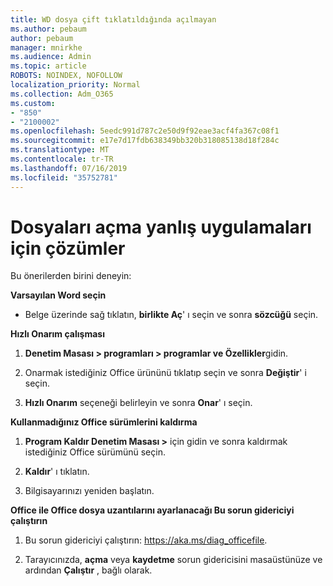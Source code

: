 ```yaml
---
title: WD dosya çift tıklatıldığında açılmayan
ms.author: pebaum
author: pebaum
manager: mnirkhe
ms.audience: Admin
ms.topic: article
ROBOTS: NOINDEX, NOFOLLOW
localization_priority: Normal
ms.collection: Adm_O365
ms.custom:
- "850"
- "2100002"
ms.openlocfilehash: 5eedc991d787c2e50d9f92eae3acf4fa367c08f1
ms.sourcegitcommit: e17e7d17fdb638349bb320b318085138d18f284c
ms.translationtype: MT
ms.contentlocale: tr-TR
ms.lasthandoff: 07/16/2019
ms.locfileid: "35752781"
---
```

# <a name="solutions-for-files-opening-in-wrong-apps"></a>Dosyaları açma yanlış uygulamaları için çözümler

Bu önerilerden birini deneyin:

**Varsayılan Word seçin**

* Belge üzerinde sağ tıklatın, **birlikte Aç**' ı seçin ve sonra **sözcüğü** seçin.

**Hızlı Onarım çalışması**

1. **Denetim Masası > programları > programlar ve Özellikler**gidin.

2. Onarmak istediğiniz Office ürününü tıklatıp seçin ve sonra **Değiştir**' i seçin.

3. **Hızlı Onarım** seçeneği belirleyin ve sonra **Onar**' ı seçin.

**Kullanmadığınız Office sürümlerini kaldırma**

1. **Program Kaldır Denetim Masası >** için gidin ve sonra kaldırmak istediğiniz Office sürümünü seçin.

2. **Kaldır**' ı tıklatın.

3. Bilgisayarınızı yeniden başlatın.

**Office ile Office dosya uzantılarını ayarlanacağı Bu sorun gidericiyi çalıştırın**

1. Bu sorun gidericiyi çalıştırın: https://aka.ms/diag_officefile.

2. Tarayıcınızda, **açma** veya **kaydetme** sorun gidericisini masaüstünüze ve ardından **Çalıştır** , bağlı olarak.
